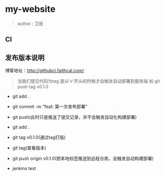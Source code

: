 # my-website

> author : 卫辰

## CI


## 发布版本说明

博客地址：http://githubci.faithcal.com/

> 当我们提交代码为tag 是以'v'开头的时候才会触发自动部署到服务端 如 git push tag v0.1.0
- git add .
- git commit -m "feat: 第一次发布部署"
- git push(此时只是推送了提交记录，并不会触发自动化构建部署)
- git add .
- git tag v0.1.0(通过tag打版)
- git tag(查看版本)
- git push origin v0.1.0(把本地标签推送到远程仓库，会触发自动构建部署)

- jenkins test